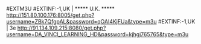 #EXTM3U
#EXTINF:-1,UK | ***** U.K. *****
http://151.80.100.176:8005/get.php?username=ZBk7QfgpAL&password=qOAl4KjFUa&type=m3u
#EXTINF:-1,UK | 3e
http://91.134.109.215:8080/get.php?username=DA_VINCI_LEARNING_HD&password=kjhgj765765&type=m3u
